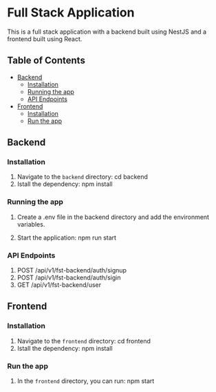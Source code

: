 # Full Stack Application

This is a full stack application with a backend built using NestJS and a frontend built using React.

## Table of Contents

- [Backend](#backend)
  - [Installation](#installation)
  - [Running the app](#running-the-app)
  - [API Endpoints](#api-endpoints)
- [Frontend](#frontend)
  - [Installation](#installation-1)
  - [Run the app](#run-the-app)

## Backend

### Installation

1. Navigate to the `backend` directory:
  cd backend
2. Istall the dependency:
  npm install

### Running the app

1. Create a .env file in the backend directory and add the environment variables.

2. Start the application:
  npm run start

### API Endpoints

1. POST /api/v1/fst-backend/auth/signup
2. POST /api/v1/fst-backend/auth/sigin
3. GET /api/v1/fst-backend/user

## Frontend

### Installation

1. Navigate to the `frontend` directory:
  cd frontend
2. Istall the dependency:
  npm install

### Run the app

1. In the `frontend` directory, you can run:
npm start



